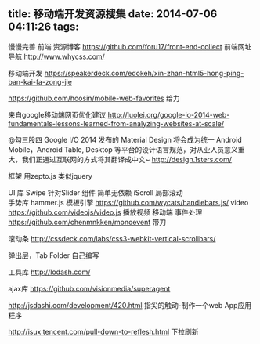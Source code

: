title: 移动端开发资源搜集
date: 2014-07-06 04:11:26
tags:
---
慢慢完善
前端 资源博客 https://github.com/foru17/front-end-collect
前端网址导航 http://www.whycss.com/


移动端开发
https://speakerdeck.com/edokeh/xin-zhan-html5-hong-ping-ban-kai-fa-zong-jie

https://github.com/hoosin/mobile-web-favorites 给力

来自google移动端网页优化建议
http://luolei.org/google-io-2014-web-fundamentals-lessons-learned-from-analyzing-websites-at-scale/ 

@勾三股四 Google I/O 2014 发布的 Material Design 将会成为统一 Android Mobile，Android Table, Desktop 等平台的设计语言规范，对从业人员意义重大，我们正通过互联网的方式将其翻译成中文~
http://design.1sters.com/  

框架
   用zepto.js   类似jquery

   UI 库
   Swipe  针对Slider 组件 简单无依赖
   iScroll  局部滚动   
   手势库  hammer.js
   模板引擎 https://github.com/wycats/handlebars.js/
   video https://github.com/videojs/video.js  播放视频
   移动端 事件处理 https://github.com/chenmnkken/monoevent  带刀
   
滚动条 http://cssdeck.com/labs/css3-webkit-vertical-scrollbars/

弹出层，Tab Folder 自己编写

工具库 http://lodash.com/

ajax库 https://github.com/visionmedia/superagent

http://jsdashi.com/development/420.html  指尖的触动-制作一个web App应用程序

http://isux.tencent.com/pull-down-to-reflesh.html 下拉刷新

